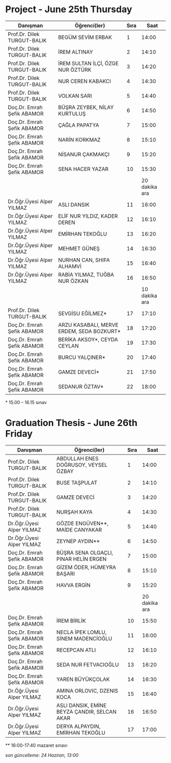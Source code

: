 # Project - June 25th Thursday

| Danışman                    | Öğrenci(ler)                               | Sıra | Saat          |
|-----------------------------|--------------------------------------------|------|---------------|
| Prof.Dr. Dilek TURGUT-BALIK | BEGÜM SEVİM ERBAK                          | 1    | 14:00         |
| Prof.Dr. Dilek TURGUT-BALIK | İREM ALTINAY                               | 2    | 14:10         |
| Prof.Dr. Dilek TURGUT-BALIK | İREM SULTAN İLÇİ, ÖZGE NUR ÖZTÜRK          | 3    | 14:20         |
| Prof.Dr. Dilek TURGUT-BALIK | NUR CEREN KABAKCI                          | 4    | 14:30         |
| Prof.Dr. Dilek TURGUT-BALIK | VOLKAN SARI                                | 5    | 14:40         |
| Doç.Dr. Emrah Şefik ABAMOR  | BÜŞRA ZEYBEK, NİLAY KURTULUŞ               | 6    | 14:50         |
| Doç.Dr. Emrah Şefik ABAMOR  | ÇAĞLA PAPATYA                              | 7    | 15:00         |
| Doç.Dr. Emrah Şefik ABAMOR  | NARİN KORKMAZ                              | 8    | 15:10         |
| Doç.Dr. Emrah Şefik ABAMOR  | NİSANUR ÇAKMAKÇI                           | 9    | 15:20         |
| Doç.Dr. Emrah Şefik ABAMOR  | SENA HACER YAZAR                           | 10   | 15:30         |
|                             |                                            |      | 20 dakika ara |
| Dr.Öğr.Üyesi Alper YILMAZ   | ASLI DANSIK                                | 11   | 16:00         |
| Dr.Öğr.Üyesi Alper YILMAZ   | ELİF NUR YILDIZ, KADER DEREN               | 12   | 16:10         |
| Dr.Öğr.Üyesi Alper YILMAZ   | EMİRHAN TEKOĞLU                            | 13   | 16:20         |
| Dr.Öğr.Üyesi Alper YILMAZ   | MEHMET GÜNEŞ                               | 14   | 16:30         |
| Dr.Öğr.Üyesi Alper YILMAZ   | NURHAN CAN, SHIFA ALHAMVİ                  | 15   | 16:40         |
| Dr.Öğr.Üyesi Alper YILMAZ   | RABİA YILMAZ, TUĞBA NUR ÖZKAN              | 16   | 16:50         |
|                             |                                            |      | 10 dakika ara |
| Prof.Dr. Dilek TURGUT-BALIK | SEVGİSU EĞİLMEZ*                           | 17   | 17:10         |
| Doç.Dr. Emrah Şefik ABAMOR  | ARZU KASABALI, MERVE ERDEM,  SEDA BOZKURT* | 18   | 17:20         |
| Doç.Dr. Emrah Şefik ABAMOR  | BERİKA AKSOY*, CEYDA CEYLAN                | 19   | 17:30         |
| Doç.Dr. Emrah Şefik ABAMOR  | BURCU YALÇINER*                            | 20   | 17:40         |
| Doç.Dr. Emrah Şefik ABAMOR  | GAMZE DEVECİ*                              | 21   | 17:50         |
| Doç.Dr. Emrah Şefik ABAMOR  | SEDANUR ÖZTAV*                             | 22   | 18:00         |

\* 15.00 – 16.15 sınav

# Graduation Thesis - June 26th Friday

| Danışman                    | Öğrenci(ler)                                 | Sıra | Saat          |
|-----------------------------|----------------------------------------------|------|---------------|
| Prof.Dr. Dilek TURGUT-BALIK | ABDULLAH ENES DOĞRUSOY,  VEYSEL ÖZBAY        | 1    | 14:00         |
| Prof.Dr. Dilek TURGUT-BALIK | BUSE TAŞPULAT                                | 2    | 14:10         |
| Prof.Dr. Dilek TURGUT-BALIK | GAMZE DEVECİ                                 | 3    | 14:20         |
| Prof.Dr. Dilek TURGUT-BALIK | NURŞAH KAYA                                  | 4    | 14:30         |
| Dr.Öğr.Üyesi Alper YILMAZ   | GÖZDE ENGÜVEN**, MAİDE CANYAKAR              | 5    | 14:40         |
| Dr.Öğr.Üyesi Alper YILMAZ   | ZEYNEP AYDIN**                               | 6    | 14:50         |
| Doç.Dr. Emrah Şefik ABAMOR  | BÜŞRA SENA OLGAÇLI,  PINAR HELİN ERGEN       | 7    | 15:00         |
| Doç.Dr. Emrah Şefik ABAMOR  | GİZEM ÖDER, HÜMEYRA BAŞARI                   | 8    | 15:10         |
| Doç.Dr. Emrah Şefik ABAMOR  | HAVVA ERGİN                                  | 9    | 15:20         |
|                             |                                              |      | 20 dakika ara |
| Doç.Dr. Emrah Şefik ABAMOR  | İREM BİRLİK                                  | 10   | 15:50         |
| Doç.Dr. Emrah Şefik ABAMOR  | NECLA İPEK LOMLU, SİNEM MADENCİOĞLU          | 11   | 16:00         |
| Doç.Dr. Emrah Şefik ABAMOR  | RECEPCAN ATLI                                | 12   | 16:10         |
| Doç.Dr. Emrah Şefik ABAMOR  | SEDA NUR FETVACIOĞLU                         | 13   | 16:20         |
| Doç.Dr. Emrah Şefik ABAMOR  | YAREN BÜYÜKÇOLAK                             | 14   | 16:30         |
| Dr.Öğr.Üyesi Alper YILMAZ   | AMINA ORLOVIC, DZENIS KOCA                   | 15   | 16:40         |
| Dr.Öğr.Üyesi Alper YILMAZ   | ASLI DANSIK, EMİNE BEYZA ÇANDIR, SELCAN AKAR | 16   | 16:50         |
| Dr.Öğr.Üyesi Alper YILMAZ   | DERYA ALPAYDIN, EMİRHAN TEKOĞLU              | 17   | 17:00         |

\** 16:00-17:40 mazaret sınavı


*son güncelleme: 24 Haziran, 13:00*
